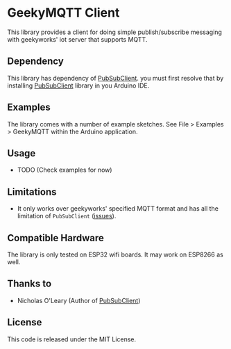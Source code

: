 # GeekyMQTT Client

This library provides a client for doing simple publish/subscribe messaging with
geekyworks' iot server that supports MQTT.

## Dependency

This library has dependency of [PubSubClient](https://github.com/knolleary/pubsubclient). you must first resolve that by installing [PubSubClient](https://github.com/knolleary/pubsubclient) library in you Arduino IDE.

## Examples

The library comes with a number of example sketches. See File > Examples > GeekyMQTT
within the Arduino application.

## Usage

- TODO (Check examples for now)

## Limitations

 - It only works over geekyworks' specified MQTT format and has all the limitation of `PubSubClient` ([issues](https://github.com/knolleary/pubsubclient/issues)).

## Compatible Hardware

The library is only tested on ESP32 wifi boards. It may work on ESP8266 as well.

## Thanks to

- Nicholas O'Leary (Author of [PubSubClient](https://github.com/knolleary/pubsubclient))

## License

This code is released under the MIT License.
